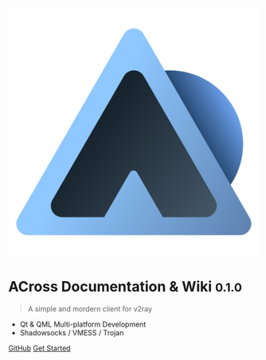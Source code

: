 ![logo](/_media/logo.svg)

# ACross Documentation & Wiki <small>0.1.0</small>

> A simple and mordern client for v2ray

- Qt & QML Multi-platform Development
- Shadowsocks / VMESS / Trojan 

[GitHub](https://github.com/ArkToria/ACross)
[Get Started](/Introduction)
